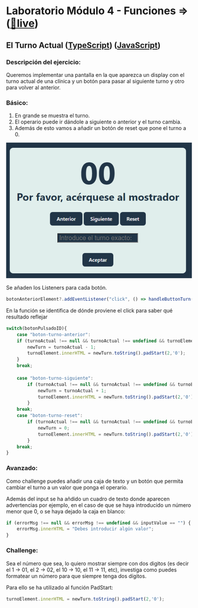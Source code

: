 # Laboratorio Módulo 4 - Funciones => ([🚀live](https://next-turn.netlify.app/))
## El Turno Actual ([TypeScript](https://github.com/oleojake/bootcampjs-lemoncode/blob/main/lab_04/src/main.ts)) ([JavaScript](https://github.com/oleojake/bootcampjs-lemoncode/blob/main/lab_04/src/main.js))

### Descripción del ejercicio:

Queremos implementar una pantalla en la que aparezca un display con el turno actual de una clínica y un botón para pasar al siguiente turno y otro para volver al anterior.

### Básico:
1. En grande se muestra el turno.
2. El operario puede ir dándole a siguiente o anterior y el turno cambia.
3. Además de esto vamos a añadir un botón de reset que pone el turno a 0.

![screen1](src/content/readme_img/screen1.PNG)

Se añaden los Listeners para cada botón.
````JavaScript
botonAnteriorElement?.addEventListener("click", () => handleButtonTurn(botonAnteriorElement.id));
````
En la función se identifica de dónde proviene el click para saber qué resultado reflejar
````JavaScript
switch(botonPulsadoID){
    case "boton-turno-anterior":
    if (turnoActual !== null && turnoActual !== undefined && turnoElement !== null && turnoElement !== undefined &&  turnoActual > 0){
        newTurn = turnoActual - 1;
        turnoElement.innerHTML = newTurn.toString().padStart(2,'0');
    }
    break;

    case "boton-turno-siguiente":
        if (turnoActual !== null && turnoActual !== undefined && turnoElement !== null && turnoElement !== undefined) {
            newTurn = turnoActual + 1;
            turnoElement.innerHTML = newTurn.toString().padStart(2,'0');
        }
    break;
    case "boton-turno-reset":
        if (turnoActual !== null && turnoActual !== undefined && turnoElement !== null && turnoElement !== undefined) {    
            newTurn = 0;
            turnoElement.innerHTML = newTurn.toString().padStart(2,'0');
        }
    break;
}
````

### Avanzado:
Como challenge puedes añadir una caja de texto y un botón que permita cambiar el turno a un valor que ponga el operario.

Además del input se ha añdido un cuadro de texto donde aparecen advertencias por ejemplo, en el caso de que se haya introducido un número menor que 0, o se haya dejado la caja en blanco:

````JavaScript
if (errorMsg !== null && errorMsg !== undefined && inputValue == "") {
    errorMsg.innerHTML = "Debes introducir algún valor";
}
````

### Challenge:
Sea el número que sea, lo quiero mostrar siempre con dos digitos (es decir el 1 -> 01, el 2 -> 02, el 10 -> 10, el 11 -> 11, etc), investiga como puedes formatear un número para que siempre tenga dos dígitos.

Para ello se ha utilizado al función PadStart:
````JavaScript
turnoElement.innerHTML = newTurn.toString().padStart(2,'0');
````